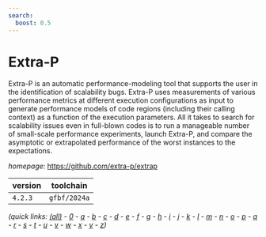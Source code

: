 ```yaml
---
search:
  boost: 0.5
---
```

# Extra-P

Extra-P is an automatic performance-modeling tool that supports the user in the identification of scalability bugs. Extra-P uses measurements of various performance metrics at different execution configurations as input to generate performance models of code regions (including their calling context) as a function of the execution parameters. All it takes to search for scalability issues even in full-blown codes is to run a manageable number of small-scale performance experiments, launch Extra-P, and compare the asymptotic or extrapolated performance of the worst instances to the expectations.

*homepage*: <https://github.com/extra-p/extrap>

version | toolchain
--------|----------
``4.2.3`` | ``gfbf/2024a``


*(quick links: [(all)](../index.md) - [0](../0/index.md) - [a](../a/index.md) - [b](../b/index.md) - [c](../c/index.md) - [d](../d/index.md) - [e](../e/index.md) - [f](../f/index.md) - [g](../g/index.md) - [h](../h/index.md) - [i](../i/index.md) - [j](../j/index.md) - [k](../k/index.md) - [l](../l/index.md) - [m](../m/index.md) - [n](../n/index.md) - [o](../o/index.md) - [p](../p/index.md) - [q](../q/index.md) - [r](../r/index.md) - [s](../s/index.md) - [t](../t/index.md) - [u](../u/index.md) - [v](../v/index.md) - [w](../w/index.md) - [x](../x/index.md) - [y](../y/index.md) - [z](../z/index.md))*

